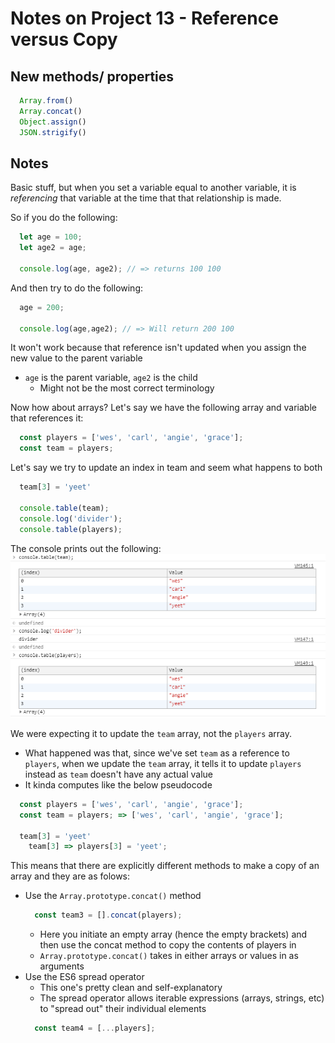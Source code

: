 # Notes on Project 13 - Reference versus Copy

## New methods/ properties
```javascript
  Array.from()
  Array.concat()
  Object.assign()
  JSON.strigify()
```

## Notes

Basic stuff, but when you set a variable equal to another variable, it is *referencing* that variable at the time that that relationship is made.

So if you do the following:
  ```javascript
    let age = 100;
    let age2 = age;

    console.log(age, age2); // => returns 100 100
  ```
And then try to do the following:
  ```javascript
    age = 200;

    console.log(age,age2); // => Will return 200 100
  ```
It won't work because that reference isn't updated when you assign the new value to the parent variable 
  - `age` is the parent variable, `age2` is the child
    - Might not be the most correct terminology

Now how about arrays? Let's say we have the following array and variable that references it:
  ```javascript
    const players = ['wes', 'carl', 'angie', 'grace'];
    const team = players;
  ```
Let's say we try to update an index in team and seem what happens to both
  ```javascript
    team[3] = 'yeet'

    console.table(team);
    console.log('divider');
    console.table(players);
  ```
The console prints out the following:
![img](example.png)

We were expecting it to update the `team` array, not the `players` array.
  - What happened was that, since we've set `team` as a reference to `players`, when we update the `team` array, it tells it to update `players` instead as `team` doesn't have any actual value
  - It kinda computes like the below pseudocode
  ```javascript
    const players = ['wes', 'carl', 'angie', 'grace'];
    const team = players; => ['wes', 'carl', 'angie', 'grace'];

    team[3] = 'yeet'
      team[3] => players[3] = 'yeet';
  ```
This means that there are explicitly different methods to make a copy of an array and they are as folows:
  - Use the `Array.prototype.concat()` method
    ```javascript
      const team3 = [].concat(players);
    ```
    - Here you initiate an empty array (hence the empty brackets) and then use the concat method to copy the contents of players in
    - `Array.prototype.concat()` takes in either arrays or values in as arguments
  - Use the ES6 spread operator
    - This one's pretty clean and self-explanatory
    - The spread operator allows iterable expressions (arrays, strings, etc) to "spread out" their individual elements
    ```javascript
      const team4 = [...players];
    ```
  